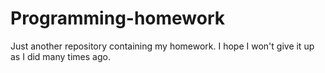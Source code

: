 # Programming-homework

Just another repository containing my homework.
I hope I won't give it up as I did many times ago.

